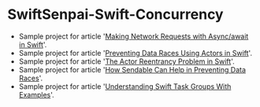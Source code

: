 # SwiftSenpai-Swift-Concurrency
- Sample project for article '[Making Network Requests with Async/await in Swift](https://swiftsenpai.com/swift/async-await-network-requests/)'.
- Sample project for article '[Preventing Data Races Using Actors in Swift](https://swiftsenpai.com/swift/actor-prevent-data-race/)'.
- Sample project for article '[The Actor Reentrancy Problem in Swift](https://swiftsenpai.com/swift/actor-reentrancy-problem/)'.
- Sample project for article '[How Sendable Can Help in Preventing Data Races](https://swiftsenpai.com/swift/sendable-prevent-data-races/)'.
- Sample project for article '[Understanding Swift Task Groups With Examples](https://swiftsenpai.com/swift/understanding-task-groups/)'.
